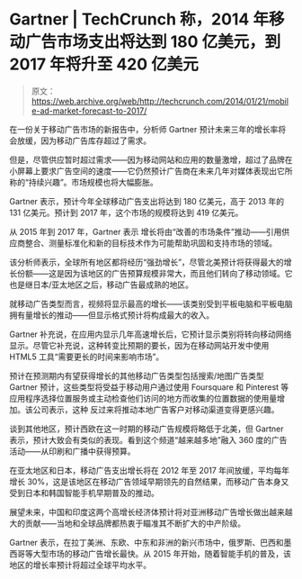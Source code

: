 # Gartner | TechCrunch 称，2014 年移动广告市场支出将达到 180 亿美元，到 2017 年将升至 420 亿美元

> 原文：<https://web.archive.org/web/http://techcrunch.com/2014/01/21/mobile-ad-market-forecast-to-2017/>

在一份关于移动广告市场的新报告中，分析师 Gartner 预计未来三年的增长率将会放缓，因为移动广告库存超过了需求。

但是，尽管供应暂时超过需求——因为移动网站和应用的数量激增，超过了品牌在小屏幕上要求广告空间的速度——它仍然预计广告商在未来几年对媒体表现出它所称的“持续兴趣”。市场规模也将大幅膨胀。

Gartner 表示，预计今年全球移动广告支出将达到 180 亿美元，高于 2013 年的 131 亿美元。预计到 2017 年，这个市场的规模将达到 419 亿美元。

从 2015 年到 2017 年，Gartner 表示 增长将由“改善的市场条件”推动——引用供应商整合、测量标准化和新的目标技术作为可能帮助巩固和支持市场的领域。

该分析师表示，全球所有地区都将经历“强劲增长”，尽管北美预计将获得最大的增长份额——这是因为该地区的广告预算规模非常大，而且他们转向了移动领域。它也是继日本/亚太地区之后，移动广告最成熟的地区。

就移动广告类型而言，视频将显示最高的增长——该类别受到平板电脑和平板电脑拥有量增长的推动——但显示格式预计将构成最大的收入。

Gartner 补充说，在应用内显示几年高速增长后，它预计显示类别将转向移动网络显示。尽管它补充说，这种转变比预期的要长，因为在移动网站开发中使用 HTML5 工具“需要更长的时间来影响市场”。

预计在预测期内有望获得增长的其他移动广告类型包括搜索/地图广告类型 Gartner 预计，这些类型将受益于移动用户通过使用 Foursquare 和 Pinterest 等应用程序选择位置服务或主动检查他们访问的地方而收集的位置数据的使用量增加。该公司表示，这种 反过来将推动本地广告客户对移动渠道变得更感兴趣。

谈到其他地区，预计西欧在这一时期的移动广告规模将略低于北美，但 Gartner 表示，预计大致会有类似的表现。看到这个频道“越来越多地”融入 360 度的广告活动——从印刷和广播中获得预算。

在亚太地区和日本，移动广告支出增长将在 2012 年至 2017 年间放缓，平均每年增长 30%，这是该地区在移动广告领域早期领先的自然结果，而移动广告本身又受到日本和韩国智能手机早期普及的推动。

展望未来，中国和印度这两个高增长经济体预计将对亚洲移动广告增长做出越来越大的贡献——当地和全球品牌都热衷于瞄准其不断扩大的中产阶级。

Gartner 表示，在拉丁美洲、东欧、中东和非洲的新兴市场中，俄罗斯、巴西和墨西哥等大型市场的移动广告增长最快。从 2015 年开始，随着智能手机的普及，该地区的增长率预计将超过全球平均水平。